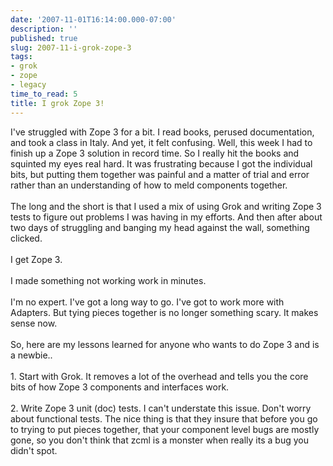 ```yaml
---
date: '2007-11-01T16:14:00.000-07:00'
description: ''
published: true
slug: 2007-11-i-grok-zope-3
tags:
- grok
- zope
- legacy
time_to_read: 5
title: I grok Zope 3!
---
```


I've struggled with Zope 3 for a bit.  I read books, perused documentation, and took a class in Italy.  And yet, it felt confusing.  Well, this week I had to finish up a Zope 3 solution in record time.  So I really hit the books and squinted my eyes real hard.  It was frustrating because I got the individual bits, but putting them together was painful and a matter of trial and error rather than an understanding of how to meld components together.<br /><br />The long and the short is that I used a mix of using Grok and writing Zope 3 tests to figure out problems I was having in my efforts.  And then after about two days of struggling and banging my head against the wall, something clicked.<br /><br />I get Zope 3.<br /><br />I made something not working work in minutes.<br /><br />I'm no expert.  I've got a long way to go.  I've got to work more with Adapters.  But tying pieces together is no longer something scary.  It makes sense now.<br /><br />So, here are my lessons learned for anyone who wants to do Zope 3 and is a newbie..<br /><br />1. Start with Grok.  It removes a lot of the overhead and tells you the core bits of how Zope 3 components and interfaces work.<br /><br />2. Write Zope 3 unit (doc) tests.  I can't understate this issue.  Don't worry about functional tests.  The nice thing is that they insure that before you go to trying to put pieces together, that your component level bugs are mostly gone, so you don't think that zcml is a monster when really its a bug you didn't spot.